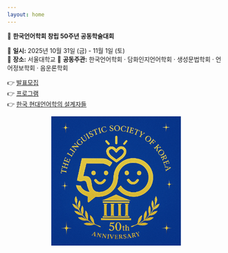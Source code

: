 ```yaml
---
layout: home
---
```


<p>
  🎉 <strong>한국언어학회 창립 50주년 공동학술대회</strong>
</p>

<p>
  📅 <strong>일시:</strong> 2025년 10월 31일 (금) - 11월 1일 (토)<br>
  📍 <strong>장소:</strong> 서울대학교
  🤝 <strong>공동주관:</strong> 한국언어학회 · 담화인지언어학회 · 생성문법학회 · 언어정보학회 · 음운론학회

  <p>
  👉 <a href="/call-for-paper/">발표모집</a><br>
  👉 <a href="/program/">프로그램</a><br>
  👉 <a href="/architects/">한국 현대언어학의 설계자들</a>
</p>

<!-- 아래에 이미지 추가 -->
<p align="center">
  <img src="/50th_logo.jpg" alt="50주년 로고" width="300">
</p>
